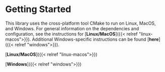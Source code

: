 # Getting Started
This library uses the cross-platform tool CMake to run on Linux, MacOS, and Windows. For general information on the dependencies and configuration, see the instructions for [**Linux/MacOS**]({{< relref "linux-macos">}}). Additional Windows-specific instructions can be found [**here**]({{< relref "windows">}}).

  [**Linux/MacOS**]({{< relref "linux-macos">}})

  [**Windows**]({{< relref "windows">}})
